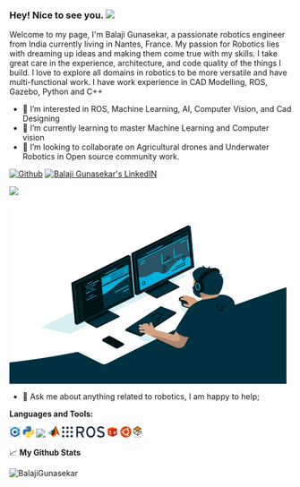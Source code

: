 ### Hey! Nice to see you. <img src="https://media.giphy.com/media/hvRJCLFzcasrR4ia7z/giphy.gif" width="25px">
Welcome to my page, I'm Balaji Gunasekar, a passionate robotics engineer from India currently living in Nantes, France. My passion for Robotics lies with dreaming up ideas and making them come true with my skills. I take great care in the experience, architecture, and code quality of the things I build. I love to explore all domains in robotics to be more versatile and have multi-functional work. I have work experience in CAD Modelling, ROS, Gazebo, Python and C++

- 👀 I’m interested in ROS, Machine Learning, AI, Computer Vision, and Cad Designing
- 🌱 I’m currently learning to master Machine Learning and Computer vision
- 💞️ I’m looking to collaborate on Agricultural drones and Underwater Robotics in Open source community work.

<p><a href="https://github.com/BalajiGunasekar/" target="_blank"><img alt="Github" src="https://img.shields.io/badge/GitHub-%2312100E.svg?&style=for-the-badge&logo=Github&logoColor=white" /></a> <a href="https://www.linkedin.com/in/balaji-gunasekar-b35038185/" target="_blank"><img alt="Balaji Gunasekar's LinkedIN" src="https://img.shields.io/badge/linkedin-%230077B5.svg?&style=for-the-badge&logo=linkedin&logoColor=white" /></a> 
</p>

![](https://visitor-badge.glitch.me/badge?page_id=balajigunasekar.balajigunasekar)


  <img align="center" alt="GIF" src="https://github.com/BalajiGunasekar/BalajiGunasekar/blob/main/coder.gif?raw=true" width="495" height="320" />
  
- 💬 Ask me about anything related to robotics, I am happy to help;

  
  


**Languages and Tools:**  

<code><img height="20" src="https://github.com/BalajiGunasekar/BalajiGunasekar/blob/main/icons/c%2B%2B.jpg"></code>
<code><img height="20" src="https://github.com/BalajiGunasekar/BalajiGunasekar/blob/main/icons/python-logo.png"></code>
<code><img height="20" src="https://github.com/BalajiGunasekar/BalajiGunasekar/blob/main/icins/Git-Icon-Black.png"></code>
<code><img height="20" src="https://github.com/BalajiGunasekar/BalajiGunasekar/blob/main/icons/Matlab_Logo.png"></code>
<code><img height="20" src="https://github.com/BalajiGunasekar/BalajiGunasekar/blob/main/icons/ros_icon.png"></code>
<code><img height="20" src="https://github.com/BalajiGunasekar/BalajiGunasekar/blob/main/icons/Solid_works.jpg"></code>
<code><img height="20" src="https://github.com/BalajiGunasekar/BalajiGunasekar/blob/main/icons/ubuntu.png"></code>
<code><img height="20" src="https://github.com/BalajiGunasekar/BalajiGunasekar/blob/main/icons/Gazebo.png"></code>

📈 **My Github Stats**

<p align="left"> <img src="https://github-readme-stats.vercel.app/api?username=BalajiGunasekar&show_icons=true&theme=gotham" alt="BalajiGunasekar" />


